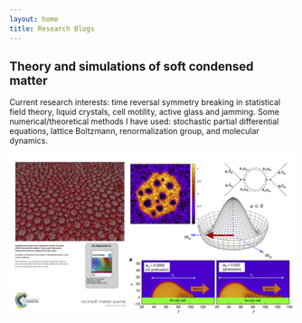 ```yaml
---
layout: home
title: Research Blogs
---
```


## Theory and simulations of soft condensed matter

Current research interests: time reversal symmetry breaking in statistical field theory, liquid crystals, cell motility, active glass and jamming.
Some numerical/theoretical methods I have used: stochastic partial differential equations, lattice Boltzmann, renormalization group, and molecular dynamics.

<img src="https://raw.githubusercontent.com/elsentjhung/elsentjhung.github.io/master/_figures/overview.jpg" alt="drawing" width="800"/>



